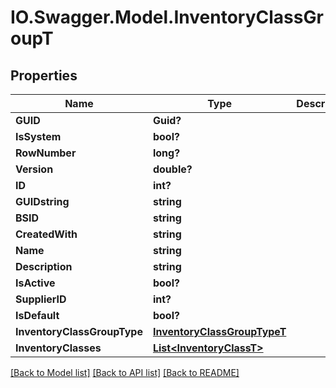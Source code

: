 # IO.Swagger.Model.InventoryClassGroupT
## Properties

Name | Type | Description | Notes
------------ | ------------- | ------------- | -------------
**GUID** | **Guid?** |  | [optional] 
**IsSystem** | **bool?** |  | [optional] 
**RowNumber** | **long?** |  | [optional] 
**Version** | **double?** |  | [optional] 
**ID** | **int?** |  | [optional] 
**GUIDstring** | **string** |  | [optional] 
**BSID** | **string** |  | [optional] 
**CreatedWith** | **string** |  | [optional] 
**Name** | **string** |  | [optional] 
**Description** | **string** |  | [optional] 
**IsActive** | **bool?** |  | [optional] 
**SupplierID** | **int?** |  | [optional] 
**IsDefault** | **bool?** |  | [optional] 
**InventoryClassGroupType** | [**InventoryClassGroupTypeT**](InventoryClassGroupTypeT.md) |  | [optional] 
**InventoryClasses** | [**List&lt;InventoryClassT&gt;**](InventoryClassT.md) |  | [optional] 

[[Back to Model list]](../README.md#documentation-for-models) [[Back to API list]](../README.md#documentation-for-api-endpoints) [[Back to README]](../README.md)

